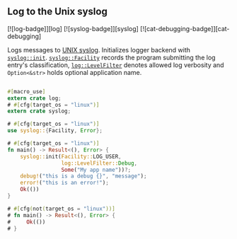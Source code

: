 ## Log to the Unix syslog

[![log-badge]][log] [![syslog-badge]][syslog] [![cat-debugging-badge]][cat-debugging]

Logs messages to [UNIX syslog]. Initializes logger backend
with [`syslog::init`]. [`syslog::Facility`] records the program submitting
the log entry's classification, [`log::LevelFilter`] denotes allowed log verbosity
and `Option<&str>` holds optional application name.

```rust

#[macro_use]
extern crate log;
# #[cfg(target_os = "linux")]
extern crate syslog;

# #[cfg(target_os = "linux")]
use syslog::{Facility, Error};

# #[cfg(target_os = "linux")]
fn main() -> Result<(), Error> {
    syslog::init(Facility::LOG_USER,
                 log::LevelFilter::Debug,
                 Some("My app name"))?;
    debug!("this is a debug {}", "message");
    error!("this is an error!");
    Ok(())
}

# #[cfg(not(target_os = "linux"))]
# fn main() -> Result<(), Error> {
#     Ok(())
# }
```

[`log::LevelFilter`]: https://docs.rs/log/*/log/enum.LevelFilter.html
[`syslog::Facility`]: https://docs.rs/syslog/*/syslog/enum.Facility.html
[`syslog::init`]: https://docs.rs/syslog/*/syslog/fn.init.html

[UNIX syslog]: https://www.gnu.org/software/libc/manual/html_node/Overview-of-Syslog.html
